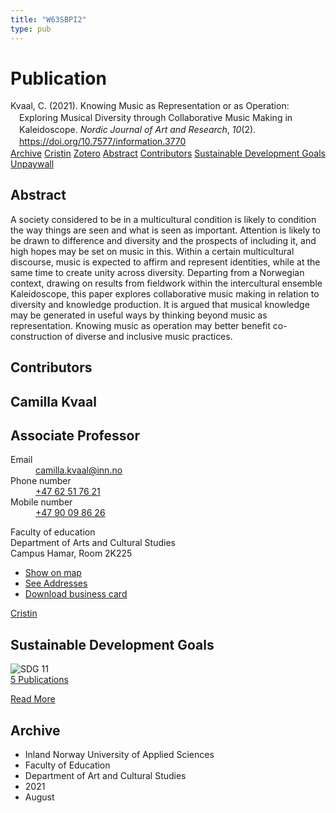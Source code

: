 ```yaml
---
title: "W63SBPI2"
type: pub
---
```

<h1>Publication</h1>
<article id="csl-bib-container-W63SBPI2" class="csl-bib-container">
  <div class="csl-bib-body" style="line-height: 1.35; padding-left: 1em; text-indent:-1em;">
  <div class="csl-entry">Kvaal, C. (2021). Knowing Music as Representation or as Operation: Exploring Musical Diversity through Collaborative Music Making in Kaleidoscope. <i>Nordic Journal of Art and Research</i>, <i>10</i>(2). <a href="https://doi.org/10.7577/information.3770">https://doi.org/10.7577/information.3770</a></div>
</div>
  <div class="csl-bib-buttons">
    <a href="#taxonomy-article-W63SBPI2" class="csl-bib-button">Archive</a>
    <a href="https://app.cristin.no/results/show.jsf?id=1928782" alt="Cristin URL" class="csl-bib-button">Cristin</a>
    <a href="http://zotero.org/groups/5402882/items/W63SBPI2" alt="Zotero URL" class="csl-bib-button">Zotero</a>
    <a href="#abstract-article-W63SBPI2" class="csl-bib-button">Abstract</a>
    <a href="#contributors-article-W63SBPI2" class="csl-bib-button">Contributors</a>
    <a href="#sdg-article-W63SBPI2" class="csl-bib-button">Sustainable Development Goals</a>
    <a href="https://journals.oslomet.no/index.php/information/article/download/3770/3958" class="csl-bib-button">Unpaywall</a>
  </div>
  <div id="csl-bib-meta-container-W63SBPI2"></div>
</article>
<div id="csl-bib-meta-W63SBPI2" class="csl-bib-meta">
  <article id="abstract-article-W63SBPI2" class="abstract-article">
    <h1>Abstract</h1>
    A society considered to be in a multicultural condition is likely to condition the way things are seen and what is seen as important. Attention is likely to be drawn to difference and diversity and the prospects of including it, and high hopes may be set on music in this. Within a certain multicultural discourse, music is expected to affirm and represent identities, while at the same time to create unity across diversity. Departing from a Norwegian context, drawing on results from fieldwork within the intercultural ensemble Kaleidoscope, this paper explores collaborative music making in relation to diversity and knowledge production. It is argued that musical knowledge may be generated in useful ways by thinking beyond music as representation. Knowing music as operation may better benefit co-construction of diverse and inclusive music practices.
  </article>
  <article id="contributors-article-W63SBPI2" class="contributors-article">
    <h1>Contributors</h1>
    <div class="personas"> <div class="vrtx-hinn-person-card"> <div class="photo"> <i class="lar la-user-circle missing-person"></i> </div> <div class="info"> <hgroup><h1>Camilla Kvaal</h1> <h2>Associate Professor</h2> </hgroup><dl> <dt>Email</dt> <dd> <a href="mailto:camilla.kvaal@inn.no">camilla.kvaal@inn.no</a> </dd> <dt>Phone number</dt> <dd><a href="tel:+4762517621"> +47 62 51 76 21 </a></dd> <dt>Mobile number</dt> <dd><a href="tel:+4790098626"> +47 90 09 86 26 </a></dd> </dl> <p> Faculty of education<br> Department of Arts and Cultural Studies<br> Campus Hamar, Room 2K225 </p> <ul class="vrtx-hinn-links"> <li><a href="https://www.google.com/maps?q=60.79677,11.07479">Show on map</a></li> <li><a href="https://www.inn.no/english/find-an-employee/camilla-kvaal.html#vrtx-hinn-addresses">See Addresses</a></li> <li><a href="https://www.inn.no/english/find-an-employee/camilla-kvaal.html?vrtx=vcf">Download business card</a></li> </ul> </div> </div> <a href="https://app.cristin.no/persons/show.jsf?id=590199" alt="Cristin URL" class="personas-cristin">Cristin</a> </div>
  </article>
  <article id="sdg-article-W63SBPI2" class="sdg-article">
    <h1>Sustainable Development Goals</h1>
    <div class="sdg-container"><div id="sdg11" class="sdg"> <img src="{{< params subfolder >}}images/sdg/sdg11_en.png" class="image" alt="SDG 11"> <div class="sdg-overlay"> <a href="{{< params subfolder >}}en/archive/?sdg=11#archive" class="sdg-publication-count"><span>5</span> Publications</a> <p><a href="https://sdgs.un.org/goals/goal11" class="sdg-read-more">Read More</a></p> </div> </div></div>
  </article>
  <article id="taxonomy-article-W63SBPI2" class="taxonomy-article">
    <h1>Archive</h1>
    <ul>
      <li>Inland Norway University of Applied Sciences</li>
      <li>Faculty of Education</li>
      <li>Department of Art and Cultural Studies</li>
      <li>2021</li>
      <li>August</li>
    </ul>
  </article>
</div>
